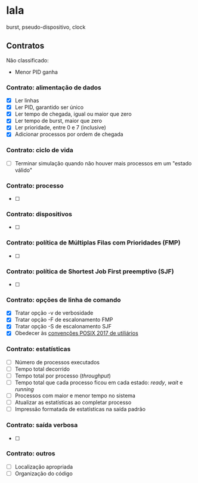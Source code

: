 # lala

burst, pseudo-dispositivo, clock

## Contratos

Não classificado:

- Menor PID ganha

### Contrato: alimentação de dados

- [X] Ler linhas
- [X] Ler PID, garantido ser único
- [X] Ler tempo de chegada, igual ou maior que zero
- [X] Ler tempo de burst, maior que zero
- [X] Ler prioridade, entre 0 e 7 (inclusive)
- [X] Adicionar processos por ordem de chegada

### Contrato: ciclo de vida

- [ ] Terminar simulação quando não houver mais processos em um "estado válido"

### Contrato: processo

- [ ] 

### Contrato: dispositivos

- [ ]

### Contrato: política de Múltiplas Filas com Prioridades (FMP)

- [ ] 

### Contrato: política de Shortest Job First preemptivo (SJF)

- [ ] 

### Contrato: opções de linha de comando

- [X] Tratar opção -v de verbosidade
- [X] Tratar opção -F de escalonamento FMP
- [X] Tratar opção -S de escalonamento SJF
- [X] Obedecer às [convenções POSIX 2017 de utiliários](https://pubs.opengroup.org/onlinepubs/9699919799/basedefs/V1_chap12.html)

### Contrato: estatísticas

- [ ] Número de processos executados
- [ ] Tempo total decorrido
- [ ] Tempo total por processo (*throughput*)
- [ ] Tempo total que cada processo ficou em cada estado: _ready_, _wait_ e _running_
- [ ] Processos com maior e menor tempo no sistema
- [ ] Atualizar as estatísticas ao completar processo
- [ ] Impressão formatada de estatísticas na saída padrão

### Contrato: saída verbosa

- [ ] 

### Contrato: outros

- [ ] Localização apropriada
- [ ] Organização do código
